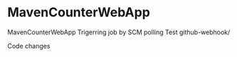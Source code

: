 # MavenCounterWebApp
MavenCounterWebApp
Trigerring job by SCM polling Test
github-webhook/

Code changes



